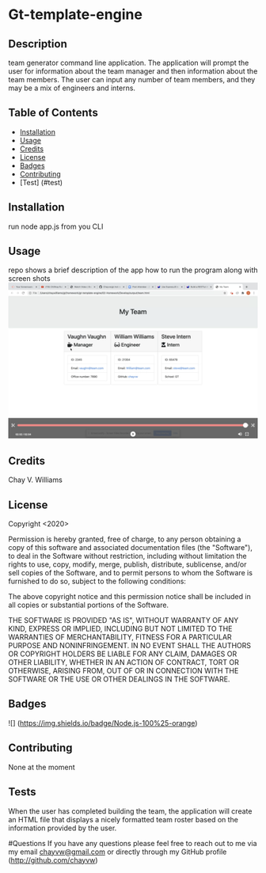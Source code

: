  # Gt-template-engine

## Description
team generator command line application. The application will prompt the user for information about the team manager and then information about the team members. The user can input any number of team members, and they may be a mix of engineers and interns.
## Table of Contents


* [Installation](#installation)
* [Usage](#usage)
* [Credits](#credits)
* [License](#license)
* [Badges](#badges)
* [Contributing](#contributing)
* [Test] (#test)


## Installation
run node app.js from you CLI 

## Usage 
repo shows a brief description of the app how to run the program along with screen shots
![](https://github.com/Chayvw/gt-template-engine/blob/master/02-Homework/assets/myteam.png)


## Credits
Chay V. Williams

## License
Copyright <2020> <COPYRIGHT Chay V Williams>

Permission is hereby granted, free of charge, to any person obtaining a copy of this software and associated documentation files (the "Software"), to deal in the Software without restriction, including without limitation the rights to use, copy, modify, merge, publish, distribute, sublicense, and/or sell copies of the Software, and to permit persons to whom the Software is furnished to do so, subject to the following conditions:

The above copyright notice and this permission notice shall be included in all copies or substantial portions of the Software.

THE SOFTWARE IS PROVIDED "AS IS", WITHOUT WARRANTY OF ANY KIND, EXPRESS OR IMPLIED, INCLUDING BUT NOT LIMITED TO THE WARRANTIES OF MERCHANTABILITY, FITNESS FOR A PARTICULAR PURPOSE AND NONINFRINGEMENT. IN NO EVENT SHALL THE AUTHORS OR COPYRIGHT HOLDERS BE LIABLE FOR ANY CLAIM, DAMAGES OR OTHER LIABILITY, WHETHER IN AN ACTION OF CONTRACT, TORT OR OTHERWISE, ARISING FROM, OUT OF OR IN CONNECTION WITH THE SOFTWARE OR THE USE OR OTHER DEALINGS IN THE SOFTWARE.


## Badges
![] (https://img.shields.io/badge/Node.js-100%25-orange)
## Contributing
None at the moment 

## Tests
 When the user has completed building the team, the application will create an HTML file that displays a nicely formatted team roster based on the information provided by the user.

#Questions
If you have any questions please feel free to reach out to me via my email chayvw@gmail.com or directly through my GitHub profile (http://github.com/chayvw)
